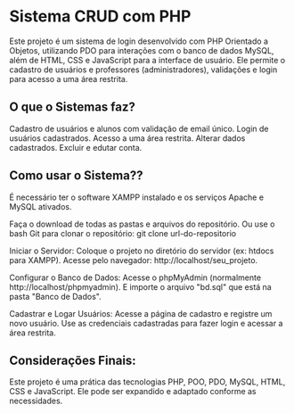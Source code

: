 # Sistema CRUD com PHP
Este projeto é um sistema de login desenvolvido com PHP Orientado a Objetos, utilizando PDO para interações com o banco de dados MySQL, além de HTML, CSS e JavaScript para a interface de usuário. Ele permite o cadastro de usuários e professores (administradores), validações e login para acesso a uma área restrita.

## O que o Sistemas faz?
Cadastro de usuários e alunos com validação de email único.
Login de usuários cadastrados.
Acesso a uma área restrita.
Alterar dados cadastrados.
Excluir e edutar conta.

## Como usar o Sistema??
É necessário ter o software XAMPP instalado e os serviços Apache e MySQL ativados.

Faça o download de todas as pastas e arquivos do repositório.
Ou use o bash Git para clonar o repositório:
git clone url-do-repositorio

Iniciar o Servidor:
Coloque o projeto no diretório do servidor (ex: htdocs para XAMPP).
Acesse pelo navegador: http://localhost/seu_projeto.

Configurar o Banco de Dados:
Acesse o phpMyAdmin (normalmente http://localhost/phpmyadmin).
E importe o arquivo "bd.sql" que está na pasta "Banco de Dados".

Cadastrar e Logar Usuários:
Acesse a página de cadastro e registre um novo usuário.
Use as credenciais cadastradas para fazer login e acessar a área restrita.

## Considerações Finais:
Este projeto é uma prática das tecnologias PHP, POO, PDO, MySQL, HTML, CSS e JavaScript. Ele pode ser expandido e adaptado conforme as necessidades.
